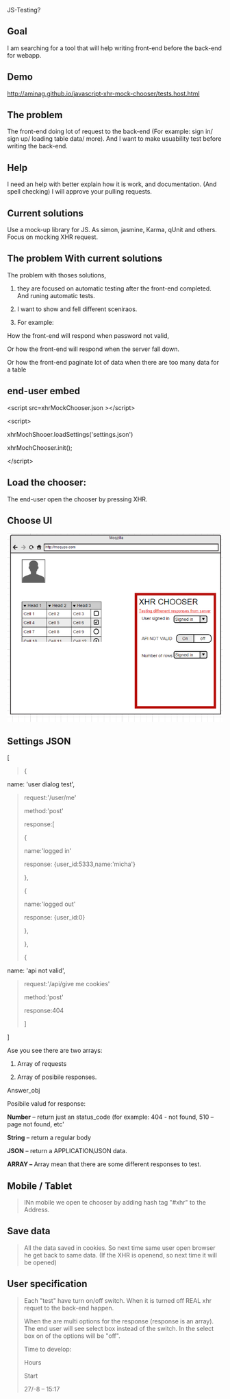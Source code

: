 JS-Testing?


Goal
----

I am searching for a tool that will help writing front-end before the
back-end for webapp.

Demo
----
http://aminag.github.io/javascript-xhr-mock-chooser/tests.host.html


The problem
-----------

The front-end doing lot of request to the back-end (For example: sign
in/ sign up/ loading table data/ more). And I want to make usuability
test before writing the back-end.

Help
----
I need an help with better explain how it is work, and documentation. (And spell checking)
I will approve your pulling requests. 

Current solutions
-----------------

Use a mock-up library for JS. As simon, jasmine, Karma, qUnit and
others. Focus on mocking XHR request.

The problem With current solutions
----------------------------------

The problem with thoses solutions,

1.  they are focused on automatic testing after the front-end completed.
    And runing automatic tests.

2.  I want to show and fell different sceniraos.

3.  For example:

How the front-end will respond when password not valid,

Or how the front-end will respond when the server fall down.

Or how the front-end paginate lot of data when there are too many data
for a table

end-user embed
--------------

&lt;script src=xhrMockChooser.json &gt;&lt;/script&gt;

&lt;script&gt;

xhrMochShooer.loadSettings('settings.json')

xhrMochChooser.init();

&lt;/script&gt;

Load the chooser:
-----------------

The end-user open the chooser by pressing XHR.

Choose UI
---------

![](./media/image1.png)

Settings JSON
-------------

\[

> {

name: 'user dialog test',

> request:'/user/me'
>
> method:'post'
>
> response:\[
>
> {
>
> name:'logged in'
>
> response: {user\_id:5333,name:'micha'}
>
> },
>
> {
>
> name:'logged out'
>
> response: {user\_id:0}
>
> },
>
> },
>
> {

name: 'api not valid',

> request:'/api/give me cookies'
>
> method:'post'
>
> response:404
>
> \]

\]

Ase you see there are two arrays:

1.  Array of requests

2.  Array of posibile responses.

Answer\_obj

Posibile valud for response:

**Number** – return just an status\_code (for example: 404 - not found,
510 – page not found, etc'

**String** – return a regular body

**JSON** – return a APPLICATION/JSON data.

**ARRAY –** Array mean that there are some different responses to test.

Mobile / Tablet
---------------

> INn mobile we open te chooser by adding hash tag "\#xhr" to the
> Address.

Save data
---------

> All the data saved in cookies. So next time same user open browser he
> get back to same data. (If the XHR is openend, so next time it will be
> opened)

User specification
------------------

> Each "test" have turn on/off switch. When it is turned off REAL xhr
> requet to the back-end happen.
>
> When the are multi options for the response (response is an array).
> The end user will see select box instead of the switch. In the select
> box on of the options will be "off".
>
> Time to develop:
>
> Hours
>
> Start
>
> 27/-8 – 15:17
